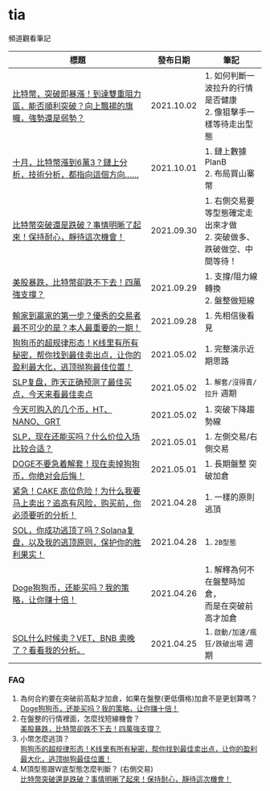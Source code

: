 # tia
頻道觀看筆記

|標題|發布日期|筆記|
|---|---|---|
|[比特幣，突破即暴漲！到達雙重阻力區，能否順利突破？向上飄揚的旗幟，強勢還是弱勢？](https://www.youtube.com/watch?v=ma5Hy0R7Hsg)|2021.10.02|1. 如何判斷一波拉升的行情是否健康<br>2. 像狙擊手一樣等待走出型態|
|[十月，比特幣漲到6萬3？鏈上分析，技術分析，都指向這個方向……](https://www.youtube.com/watch?v=Ee3h4hZl3Mg)|2021.10.01|1. 鏈上數據 PlanB<br>2. 布局買山寨幣|
|[比特幣突破還是跌破？事情明晰了起來！保持耐心，靜待這次機會！](https://www.youtube.com/watch?v=2PX9tD0yv78)|2021.09.30|1. 右側交易要等型態確定走出來才做<br>2. 突破做多、跌破做空、中間等待！|
|[美股暴跌，比特幣卻跌不下去！四萬強支撐？](https://www.youtube.com/watch?v=lmlxbdU5E2w)|2021.09.29|1. 支撐/阻力線轉換<br>2. 盤整做短線|
|[輸家到贏家的第一步？優秀的交易者最不可少的是？本人最重要的一期！](https://www.youtube.com/watch?v=OnEZpExmwXE)|2021.09.28|1. 先相信後看見|
|[狗狗币的超规律形态！K线里有所有秘密，帮你找到最佳卖出点，让你的盈利最大化，逃顶抛狗最佳位置！](https://www.youtube.com/watch?v=2qghLiygh7g)|2021.05.02|1. 完整演示近期思路|
|[SLP复盘，昨天正确预测了最佳买点，今天来看最佳卖点](https://www.youtube.com/watch?v=xb95nu7HDG0)|2021.05.02|1. `解套/沒得賣/拉升` 週期|
|[今天可购入的几个币，HT、NANO、GRT](https://www.youtube.com/watch?v=4WSGGPJWYaI)|2021.05.02|1. 突破下降趨勢線|
|[SLP，现在还能买吗？什么价位入场比较合适？](https://www.youtube.com/watch?v=tEG1Nhw0o0E)|2021.05.01|1. 左側交易/右側交易|
|[DOGE不要急着解套！现在卖掉狗狗币，你绝对会后悔！](https://www.youtube.com/watch?v=nvIqdfzET8w)|2021.05.01|1. 長期盤整 突破加倉|
|[紧急！CAKE 高位危险！为什么我要马上卖出？追高有风险，购买前，你必须要听的分析！](https://www.youtube.com/watch?v=JTIxZt2aS4k)|2021.04.28|1. 一樣的原則逃頂|
|[SOL，你成功逃顶了吗？Solana复盘，以及我的逃顶原则，保护你的胜利果实！](https://www.youtube.com/watch?v=eKjsd_VJI-s)|2021.04.28|1. `2B型態`|
|[Doge狗狗币，还能买吗？我的策略，让你赚十倍！](https://www.youtube.com/watch?v=20p4QjZG6iw)|2021.04.26|1. 解釋為何不在盤整時加倉，<br>而是在突破前高才加倉|
|[SOL什么时候卖？VET、BNB 卖晚了？看看我的分析。](https://www.youtube.com/watch?v=S-c8yznbQ2g)|2021.04.25|1. `啟動/加速/瘋狂/跌破出場` 週期|

### FAQ
1. 為何合約要在突破前高點才加倉，如果在盤整(更低價格)加倉不是更划算嗎？  
[Doge狗狗币，还能买吗？我的策略，让你赚十倍！](https://www.youtube.com/watch?v=20p4QjZG6iw)
2. 在盤整的行情裡面，怎麼找短線機會？  
[美股暴跌，比特幣卻跌不下去！四萬強支撐？](https://www.youtube.com/watch?v=lmlxbdU5E2w)
3. 小幣怎麼逃頂？  
[狗狗币的超规律形态！K线里有所有秘密，帮你找到最佳卖出点，让你的盈利最大化，逃顶抛狗最佳位置！](https://www.youtube.com/watch?v=2qghLiygh7g)
4. M頂型態跟W底型態怎麼判斷？ (右側交易)  
[比特幣突破還是跌破？事情明晰了起來！保持耐心，靜待這次機會！](https://www.youtube.com/watch?v=2PX9tD0yv78)

